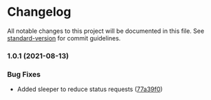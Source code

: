 # Changelog

All notable changes to this project will be documented in this file. See [standard-version](https://github.com/conventional-changelog/standard-version) for commit guidelines.

### 1.0.1 (2021-08-13)


### Bug Fixes

* Added sleeper to reduce status requests ([77a39f0](https://github.com/leo-ls/neo-deploy-mta-oauth/commit/77a39f07a715ac35c291f3b2f481dda146dcedf2))
